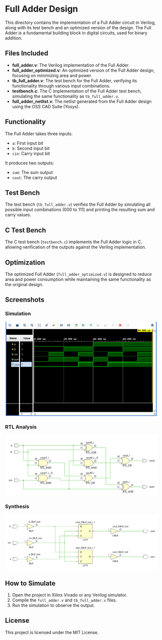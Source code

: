 # Full Adder Design

This directory contains the implementation of a Full Adder circuit in Verilog, along with its test bench and an optimized version of the design. The Full Adder is a fundamental building block in digital circuits, used for binary addition.

## Files Included

- **full_adder.v**: The Verilog implementation of the Full Adder.
- **full_adder_optimized.v**: An optimized version of the Full Adder design, focusing on minimizing area and power.
- **tb_full_adder.v**: The test bench for the Full Adder, verifying its functionality through various input combinations.
- **testbench.c**: The C implementation of the Full Adder test bench, simulating the same functionality as `tb_full_adder.v`.
- **full_adder_netlist.v**: The netlist generated from the Full Adder design using the OSS CAD Suite (Yosys).

## Functionality

The Full Adder takes three inputs:
- `a`: First input bit
- `b`: Second input bit
- `cin`: Carry input bit

It produces two outputs:
- `sum`: The sum output
- `cout`: The carry output

## Test Bench

The test bench (`tb_full_adder.v`) verifies the Full Adder by simulating all possible input combinations (000 to 111) and printing the resulting sum and carry values.

## C Test Bench

The C test bench (`testbench.c`) implements the Full Adder logic in C, allowing verification of the outputs against the Verilog implementation.

## Optimization

The optimized Full Adder (`full_adder_optimized.v`) is designed to reduce area and power consumption while maintaining the same functionality as the original design.

## Screenshots

### Simulation

![Simulation Schematic](screenshots/FA_sim.png)

### RTL Analysis

![RTL Analysis Schematic](screenshots/FA_rtl.png)

### Synthesis

![Synthesis Schematic](screenshots/FA_synthesis.png)

## How to Simulate

1. Open the project in Xilinx Vivado or any Verilog simulator.
2. Compile the `full_adder.v` and `tb_full_adder.v` files.
3. Run the simulation to observe the output.

## License

This project is licensed under the MIT License.
